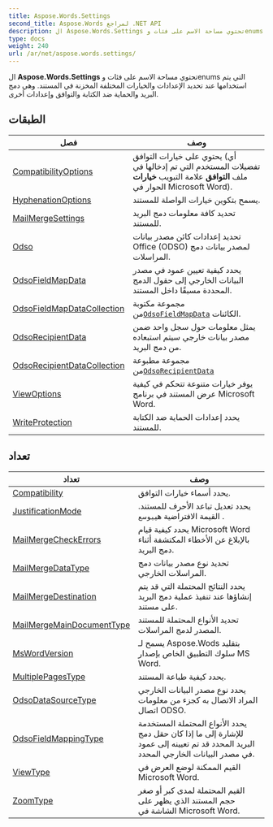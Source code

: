```yaml
---
title: Aspose.Words.Settings
second_title: Aspose.Words لمراجع .NET API
description: ال Aspose.Words.Settings تحتوي مساحة الاسم على فئات وenums التي يتم استخدامها عند تحديد الإعدادات والخيارات المختلفة المخزنة في المستند. وهي دمج البريد والحماية ضد الكتابة والتوافق وإعدادات أخرى.
type: docs
weight: 240
url: /ar/net/aspose.words.settings/
---
```

ال **Aspose.Words.Settings** تحتوي مساحة الاسم على فئات وenums التي يتم استخدامها عند تحديد الإعدادات والخيارات المختلفة المخزنة في المستند. وهي دمج البريد والحماية ضد الكتابة والتوافق وإعدادات أخرى.

## الطبقات

| فصل | وصف |
| --- | --- |
| [CompatibilityOptions](./compatibilityoptions/) | يحتوي على خيارات التوافق (أي تفضيلات المستخدم التي تم إدخالها في ملف **التوافق** علامة التبويب **خيارات** الحوار في Microsoft Word). |
| [HyphenationOptions](./hyphenationoptions/) | يسمح بتكوين خيارات الواصلة للمستند. |
| [MailMergeSettings](./mailmergesettings/) | تحديد كافة معلومات دمج البريد للمستند. |
| [Odso](./odso/) | تحديد إعدادات كائن مصدر بيانات Office (ODSO) لمصدر بيانات دمج المراسلات. |
| [OdsoFieldMapData](./odsofieldmapdata/) | يحدد كيفية تعيين عمود في مصدر البيانات الخارجي إلى حقول الدمج المحددة مسبقًا داخل المستند. |
| [OdsoFieldMapDataCollection](./odsofieldmapdatacollection/) | مجموعة مكتوبة من[`OdsoFieldMapData`](../aspose.words.settings/odsofieldmapdata/) الكائنات. |
| [OdsoRecipientData](./odsorecipientdata/) | يمثل معلومات حول سجل واحد ضمن مصدر بيانات خارجي سيتم استبعاده من دمج البريد. |
| [OdsoRecipientDataCollection](./odsorecipientdatacollection/) | مجموعة مطبوعة من[`OdsoRecipientData`](../aspose.words.settings/odsorecipientdata/) |
| [ViewOptions](./viewoptions/) | يوفر خيارات متنوعة تتحكم في كيفية عرض المستند في برنامج Microsoft Word. |
| [WriteProtection](./writeprotection/) | يحدد إعدادات الحماية ضد الكتابة للمستند. |
## تعداد

| تعداد | وصف |
| --- | --- |
| [Compatibility](./compatibility/) | يحدد أسماء خيارات التوافق. |
| [JustificationMode](./justificationmode/) | يحدد تعديل تباعد الأحرف للمستند. القيمة الافتراضية هي`يوسع` . |
| [MailMergeCheckErrors](./mailmergecheckerrors/) | يحدد كيفية قيام Microsoft Word بالإبلاغ عن الأخطاء المكتشفة أثناء دمج البريد. |
| [MailMergeDataType](./mailmergedatatype/) | تحديد نوع مصدر بيانات دمج المراسلات الخارجي. |
| [MailMergeDestination](./mailmergedestination/) | يحدد النتائج المحتملة التي قد يتم إنشاؤها عند تنفيذ عملية دمج البريد على مستند. |
| [MailMergeMainDocumentType](./mailmergemaindocumenttype/) | تحديد الأنواع المحتملة للمستند المصدر لدمج المراسلات. |
| [MsWordVersion](./mswordversion/) | يسمح لـ Aspose.Wods بتقليد سلوك التطبيق الخاص بإصدار MS Word. |
| [MultiplePagesType](./multiplepagestype/) | يحدد كيفية طباعة المستند. |
| [OdsoDataSourceType](./odsodatasourcetype/) | يحدد نوع مصدر البيانات الخارجي المراد الاتصال به كجزء من معلومات اتصال ODSO. |
| [OdsoFieldMappingType](./odsofieldmappingtype/) | يحدد الأنواع المحتملة المستخدمة للإشارة إلى ما إذا كان حقل دمج البريد المحدد قد تم تعيينه إلى عمود في مصدر البيانات الخارجي المحدد. |
| [ViewType](./viewtype/) | القيم الممكنة لوضع العرض في Microsoft Word. |
| [ZoomType](./zoomtype/) | القيم المحتملة لمدى كبر أو صغر حجم المستند الذي يظهر على الشاشة في Microsoft Word. |


